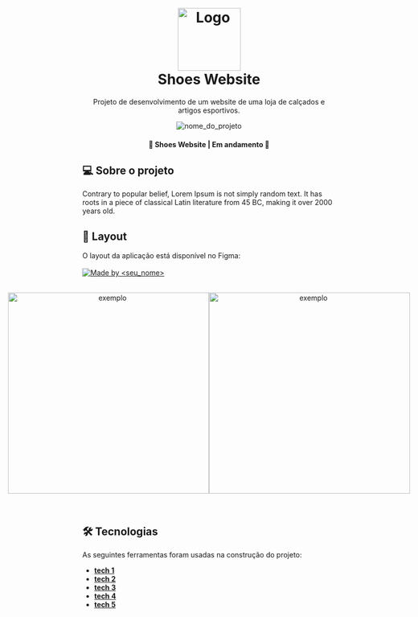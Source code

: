 <h1 align="center" id="project_name">

  <br />

  <img src="https://i.imgur.com/peXPBQx.png" alt="Logo" height="125" width="125">

  <br />
  Shoes Website
  <br />

</h1>

<p align="center">Projeto de desenvolvimento de um website de uma loja de calçados e artigos esportivos.</p>

<p align="center">
  <img src="https://semantic-ui.com/images/wireframe/image.png" alt="nome_do_projeto">
</p>

<!-- Project Status -->
<h4 align="center">🚧 Shoes Website | Em andamento 🚧</h4>

<h2 id="about">💻 Sobre o projeto</h2>
<p>
  Contrary to popular belief, Lorem Ipsum is not simply random text. It has roots in a piece of classical Latin literature from 45 BC, making it over 2000 years old.
</p>


<h2 id="layout">🎨 Layout</h2>
O layout da aplicação está disponível no Figma:
<br />
<br />

<a href="https://exemplo.com">
  <img alt="Made by <seu_nome>" src="https://img.shields.io/badge/Acessar%20Layout%20-Figma-%235965E0">
</a>
<br />
<br />


<p align="center" style="display: flex; align-items: flex-start; justify-content: center;">
  <img src="https://semantic-ui.com/images/wireframe/image.png" width="400px" alt="exemplo">
  <img src="https://semantic-ui.com/images/wireframe/image.png" width="400px" alt="exemplo">
</p>

<br />
<h2 id="technologies">🛠 Tecnologias</h2>

As seguintes ferramentas foram usadas na construção do projeto:

- **[tech 1](https://exemplo.com)**
- **[tech 2](https://exemplo.com)**
- **[tech 3](https://exemplo.com)**
- **[tech 4](https://exemplo.com)**
- **[tech 5](https://exemplo.com)**

